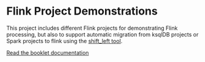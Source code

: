 # Flink Project Demonstrations

This project includes different Flink projects for demonstrating Flink processing, but also to support automatic migration from ksqlDB projects or Spark projects to flink using the [shift_left tool](https://jbcodeforce.github.io/shift_left_utils/coding/llm_based_translation/).

[Read the booklet documentation](https://jbcodeforce.github.io/flink_project_demos/)
